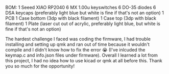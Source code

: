 BOM: 
1 Seeed XIAO RP2040 
6 MX 1.00u keyswitches 
6 DO-35 diodes 6 DSA keycaps (preferably light blue but white is fine if that's not an option) 
1 PCB 
1 Case bottom (3dp with black filament) 
1 Case top (3dp with black filament) 
1 Plate (laser cut out of acrylic, preferably light blue, but white is fine if that's not an option)

The hardest challenge I faced was coding the firmware, I had trouble installing and setting up qmk and ran out of time because it wouldn't compile and I didn't know how to fix the error 😭 (I've inlcuded the keymap.c and info.json files under firmware). Overall I learned a lot from this project, I had no idea how to use kicad or qmk at all before this. Thank you so much for the opportunity!

